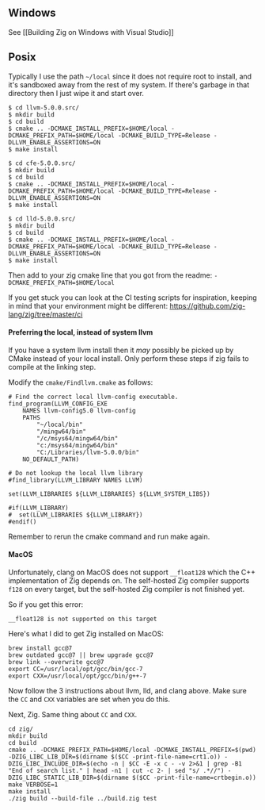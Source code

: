 ## Windows

See [[Building Zig on Windows with Visual Studio]]

## Posix

Typically I use the path `~/local` since it does not require root to install, and it's sandboxed away from the rest of my system. If there's garbage in that directory then I just wipe it and start over.

```
$ cd llvm-5.0.0.src/
$ mkdir build
$ cd build
$ cmake .. -DCMAKE_INSTALL_PREFIX=$HOME/local -DCMAKE_PREFIX_PATH=$HOME/local -DCMAKE_BUILD_TYPE=Release -DLLVM_ENABLE_ASSERTIONS=ON
$ make install
```

```
$ cd cfe-5.0.0.src/
$ mkdir build
$ cd build
$ cmake .. -DCMAKE_INSTALL_PREFIX=$HOME/local -DCMAKE_PREFIX_PATH=$HOME/local -DCMAKE_BUILD_TYPE=Release -DLLVM_ENABLE_ASSERTIONS=ON
$ make install
```

```
$ cd lld-5.0.0.src/
$ mkdir build
$ cd build
$ cmake .. -DCMAKE_INSTALL_PREFIX=$HOME/local -DCMAKE_PREFIX_PATH=$HOME/local -DCMAKE_BUILD_TYPE=Release -DLLVM_ENABLE_ASSERTIONS=ON
$ make install
```

Then add to your zig cmake line that you got from the readme:
`-DCMAKE_PREFIX_PATH=$HOME/local`

If you get stuck you can look at the CI testing scripts for inspiration, keeping in mind that your environment might be different: https://github.com/zig-lang/zig/tree/master/ci

#### Preferring the local, instead of system llvm

If you have a system llvm install then it _may_ possibly be picked up by CMake instead of your local install. Only perform these steps if zig fails to compile at the linking step.

Modify the `cmake/Findllvm.cmake` as follows:

```
# Find the correct local llvm-config executable.
find_program(LLVM_CONFIG_EXE
    NAMES llvm-config5.0 llvm-config
    PATHS
        "~/local/bin"
        "/mingw64/bin"
        "/c/msys64/mingw64/bin"
        "c:/msys64/mingw64/bin"
        "C:/Libraries/llvm-5.0.0/bin"
    NO_DEFAULT_PATH)
```

```
# Do not lookup the local llvm library
#find_library(LLVM_LIBRARY NAMES LLVM)

set(LLVM_LIBRARIES ${LLVM_LIBRARIES} ${LLVM_SYSTEM_LIBS})

#if(LLVM_LIBRARY)
#  set(LLVM_LIBRARIES ${LLVM_LIBRARY})
#endif()
```

Remember to rerun the cmake command and run make again.


#### MacOS

Unfortunately, clang on MacOS does not support `__float128` which the C++ implementation of Zig depends on. The self-hosted Zig compiler supports `f128` on every target, but the self-hosted Zig compiler is not finished yet.

So if you get this error:

```
__float128 is not supported on this target
```

Here's what I did to get Zig installed on MacOS:

```
brew install gcc@7
brew outdated gcc@7 || brew upgrade gcc@7
brew link --overwrite gcc@7
export CC=/usr/local/opt/gcc/bin/gcc-7
export CXX=/usr/local/opt/gcc/bin/g++-7
```

Now follow the 3 instructions about llvm, lld, and clang above. Make sure the `CC` and `CXX` variables are set when you do this.

Next, Zig. Same thing about `CC` and `CXX`.

```
cd zig/
mkdir build
cd build
cmake .. -DCMAKE_PREFIX_PATH=$HOME/local -DCMAKE_INSTALL_PREFIX=$(pwd) -DZIG_LIBC_LIB_DIR=$(dirname $($CC -print-file-name=crt1.o)) -DZIG_LIBC_INCLUDE_DIR=$(echo -n | $CC -E -x c - -v 2>&1 | grep -B1 "End of search list." | head -n1 | cut -c 2- | sed "s/ .*//") -DZIG_LIBC_STATIC_LIB_DIR=$(dirname $($CC -print-file-name=crtbegin.o))
make VERBOSE=1
make install
./zig build --build-file ../build.zig test
```